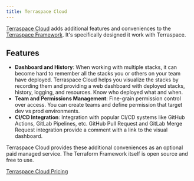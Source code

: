 ```yaml
---
title: Terraspace Cloud
---
```


[Terraspace Cloud](https://blog.boltops.com/2022/06/10/terraspace-cloud/) adds additional features and conveniences to the [Terraspace Framework](https://terraspace.cloud). It's specifically designed it work with Terraspace.

## Features

* **Dashboard and History**: When working with multiple stacks, it can become hard to remember all the stacks you or others on your team have deployed.  Terraspace Cloud helps you visualize the stacks by recording them and providing a web dashboard with deployed stacks, history, logging, and resources. Know who deployed what and when.
* **Team and Permissions Management**: Fine-grain permission control over access. You can create teams and define permission that target dev vs prod environments.
* **CI/CD Integration**: Integration with popular CI/CD systems like GitHub Actions, GitLab Pipelines, etc. GitHub Pull Request and GitLab Merge Request integration provide a comment with a link to the visual dashboard.

Terraspace Cloud provides these additional conveniences as an optional paid managed service. The Terraform Framework itself is open source and free to use.

[Terraspace Cloud Pricing](https://app.terraspace.cloud/pricing)
